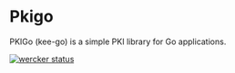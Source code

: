 # Pkigo

PKIGo (kee-go) is a simple PKI library for Go applications.

[![wercker status](https://app.wercker.com/status/c711977b5eb122a2e3b1e4a58b122f18/s "wercker status")](https://app.wercker.com/project/bykey/c711977b5eb122a2e3b1e4a58b122f18)
